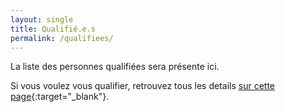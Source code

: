 ```yaml
---
layout: single
title: Qualifié.e.s
permalink: /qualifiees/
---
```


La liste des personnes qualifiées sera présente ici.

Si vous voulez vous qualifier, retrouvez tous les details [sur cette page](/se-qualifier/){:target="_blank"}.

